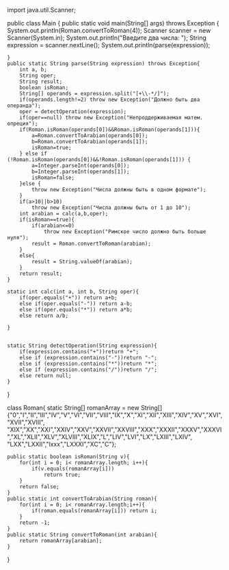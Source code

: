 import java.util.Scanner;

public class Main {
    public static void main(String[] args) throws Exception {
        System.out.println(Roman.convertToRoman(4));
        Scanner scanner = new Scanner(System.in);
        System.out.println("Введите два числа: ");
        String expression = scanner.nextLine();
        System.out.println(parse(expression));


    }
    public static String parse(String expression) throws Exception{
        int a, b;
        String oper;
        String result;
        boolean isRoman;
        String[] operands = expression.split("[+\\-*/]");
        if(operands.length!=2) throw new Exception("Должно быть два операнда");
        oper = detectOperation(expression);
        if(oper==null) throw new Exception("Непроддерживаемая матем. опреция");
        if(Roman.isRoman(operands[0])&&Roman.isRoman(operands[1])){
            a=Roman.convertToArabian(operands[0]);
            b=Roman.convertToArabian(operands[1]);
            isRoman=true;
        } else if (!Roman.isRoman(operands[0])&&!Roman.isRoman(operands[1])) {
            a=Integer.parseInt(operands[0]);
            b=Integer.parseInt(operands[1]);
            isRoman=false;
        }else {
            throw new Exception("Числа должны быть в одном формате");
        }
        if(a>10||b>10)
            throw new Exception("Числа должны быть от 1 до 10");
        int arabian = calc(a,b,oper);
        if(isRoman==true){
            if(arabian<=0)
                throw new Exception("Римское число должно быть больше нуля");
            result = Roman.convertToRoman(arabian);
        }
        else{
            result = String.valueOf(arabian);
        }
        return result;
    }

    static int calc(int a, int b, String oper){
        if(oper.equals("+")) return a+b;
        else if(oper.equals("-")) return a-b;
        else if(oper.equals("*")) return a*b;
        else return a/b;

    }


    static String detectOperation(String expression){
        if(expression.contains("+"))return "+";
        else if (expression.contains("-"))return "-";
        else if (expression.contains("*"))return "*";
        else if (expression.contains("/"))return "/";
        else return null;
    }
}

class Roman{
    static String[] romanArray = new String[]{"0","I","II","III","IV","V","VI","VII","VIII","IX","X","XI","XII","XIII","XIV","XV","XVI","XVII","XVIII",
    "XIX","XX","XXI","XXIV","XXV","XXVII","XXVIII","XXX","XXXII","XXXV","XXXVI","XL","XLII","XLV","XLVIII","XLIX","L","LIV","LVI","LX","LXIII","LXIV",
    "LXX","LXXII","lxxx","LXXXI","XC","C"};

    public static boolean isRoman(String v){
        for(int i = 0; i< romanArray.length; i++){
            if(v.equals(romanArray[i]))
                return true;
        }
        return false;
    }
    public static int convertToArabian(String roman){
        for(int i = 0; i< romanArray.length;i++){
            if(roman.equals(romanArray[i])) return i;
        }
        return -1;
    }
    public static String convertToRoman(int arabian){
        return romanArray[arabian];
    }
}
